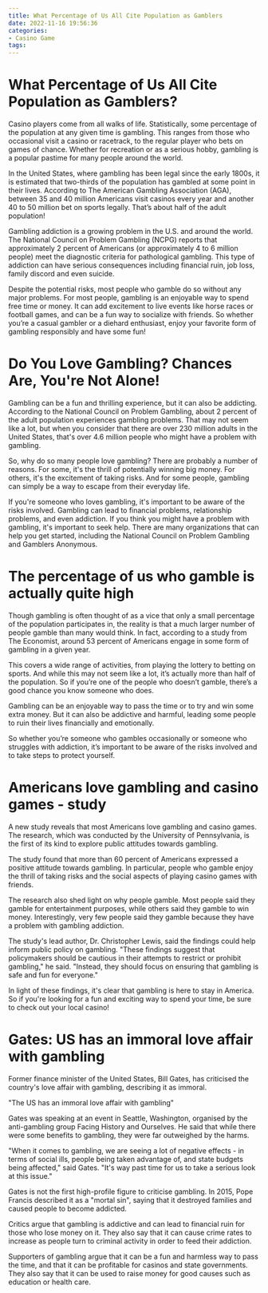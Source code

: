 ```yaml
---
title: What Percentage of Us All Cite Population as Gamblers
date: 2022-11-16 19:56:36
categories:
- Casino Game
tags:
---
```



#  What Percentage of Us All Cite Population as Gamblers?

Casino players come from all walks of life. Statistically, some percentage of the population at any given time is gambling. This ranges from those who occasional visit a casino or racetrack, to the regular player who bets on games of chance. Whether for recreation or as a serious hobby, gambling is a popular pastime for many people around the world.

In the United States, where gambling has been legal since the early 1800s, it is estimated that two-thirds of the population has gambled at some point in their lives. According to The American Gambling Association (AGA), between 35 and 40 million Americans visit casinos every year and another 40 to 50 million bet on sports legally. That’s about half of the adult population!

Gambling addiction is a growing problem in the U.S. and around the world. The National Council on Problem Gambling (NCPG) reports that approximately 2 percent of Americans (or approximately 4 to 6 million people) meet the diagnostic criteria for pathological gambling. This type of addiction can have serious consequences including financial ruin, job loss, family discord and even suicide.

Despite the potential risks, most people who gamble do so without any major problems. For most people, gambling is an enjoyable way to spend free time or money. It can add excitement to live events like horse races or football games, and can be a fun way to socialize with friends. So whether you’re a casual gambler or a diehard enthusiast, enjoy your favorite form of gambling responsibly and have some fun!

#  Do You Love Gambling? Chances Are, You're Not Alone!

Gambling can be a fun and thrilling experience, but it can also be addicting. According to the National Council on Problem Gambling, about 2 percent of the adult population experiences gambling problems. That may not seem like a lot, but when you consider that there are over 230 million adults in the United States, that's over 4.6 million people who might have a problem with gambling.

So, why do so many people love gambling? There are probably a number of reasons. For some, it's the thrill of potentially winning big money. For others, it's the excitement of taking risks. And for some people, gambling can simply be a way to escape from their everyday life.

If you're someone who loves gambling, it's important to be aware of the risks involved. Gambling can lead to financial problems, relationship problems, and even addiction. If you think you might have a problem with gambling, it's important to seek help. There are many organizations that can help you get started, including the National Council on Problem Gambling and Gamblers Anonymous.

#  The percentage of us who gamble is actually quite high 

Though gambling is often thought of as a vice that only a small percentage of the population participates in, the reality is that a much larger number of people gamble than many would think. In fact, according to a study from The Economist, around 53 percent of Americans engage in some form of gambling in a given year.

This covers a wide range of activities, from playing the lottery to betting on sports. And while this may not seem like a lot, it’s actually more than half of the population. So if you’re one of the people who doesn’t gamble, there’s a good chance you know someone who does.

Gambling can be an enjoyable way to pass the time or to try and win some extra money. But it can also be addictive and harmful, leading some people to ruin their lives financially and emotionally.

So whether you’re someone who gambles occasionally or someone who struggles with addiction, it’s important to be aware of the risks involved and to take steps to protect yourself.

#  Americans love gambling and casino games - study

A new study reveals that most Americans love gambling and casino games. The research, which was conducted by the University of Pennsylvania, is the first of its kind to explore public attitudes towards gambling.

The study found that more than 60 percent of Americans expressed a positive attitude towards gambling. In particular, people who gamble enjoy the thrill of taking risks and the social aspects of playing casino games with friends.

The research also shed light on why people gamble. Most people said they gamble for entertainment purposes, while others said they gamble to win money. Interestingly, very few people said they gamble because they have a problem with gambling addiction.

The study's lead author, Dr. Christopher Lewis, said the findings could help inform public policy on gambling. "These findings suggest that policymakers should be cautious in their attempts to restrict or prohibit gambling," he said. "Instead, they should focus on ensuring that gambling is safe and fun for everyone."

In light of these findings, it's clear that gambling is here to stay in America. So if you're looking for a fun and exciting way to spend your time, be sure to check out your local casino!

#  Gates: US has an immoral love affair with gambling

Former finance minister of the United States, Bill Gates, has criticised the country's love affair with gambling, describing it as immoral.

"The US has an immoral love affair with gambling"

Gates was speaking at an event in Seattle, Washington, organised by the anti-gambling group Facing History and Ourselves. He said that while there were some benefits to gambling, they were far outweighed by the harms.

"When it comes to gambling, we are seeing a lot of negative effects - in terms of social ills, people being taken advantage of, and state budgets being affected," said Gates. "It's way past time for us to take a serious look at this issue."

Gates is not the first high-profile figure to criticise gambling. In 2015, Pope Francis described it as a "mortal sin", saying that it destroyed families and caused people to become addicted.

Critics argue that gambling is addictive and can lead to financial ruin for those who lose money on it. They also say that it can cause crime rates to increase as people turn to criminal activity in order to feed their addiction.

Supporters of gambling argue that it can be a fun and harmless way to pass the time, and that it can be profitable for casinos and state governments. They also say that it can be used to raise money for good causes such as education or health care.